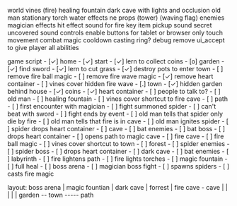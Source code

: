 world
    vines (fire)
    healing fountain
    dark cave with lights and occlusion
    old man
    stationary torch
    water effects
    ne props
    (tower)
    (waving flag)
enemies
    magician
effects
    hit effect sound for fire
    key item pickup sound
    secret uncovered sound
controls
    enable buttons for tablet or browser only
    touch movement
combat
    magic cooldown
    casting ring?
debug
    remove ui_accept to give player all abilities

game script
    - [✓] home
        - [✓] start
        - [✓] lern to collect coins
    - [o] garden
        - [✓] find sword
        - [✓] lern to cut grass
        - [✓] destroy pots to enter town
        - [ ] remove fire ball magic
        - [ ] remove fire wave magic
        - [✓] remove heart container
        - [ ] vines cover hidden fire wave
    - [.] town
        - [✓] hidden garden behind house
            - [✓] coins
            - [✓] heart container
        - [ ] people to talk to?
            - [ ] old man
        - [ ] healing fountain
        - [ ] vines cover shortcut to fire cave
    - [ ] path
        - [ ] first encounter with magician
        - [ ] fight summoned spider
        - [ ] can't beat with sword
        - [ ] fight ends by event
            - [ ] old man tells that spider only die by fire
            - [ ] old man tells that fire is in cave
            - [ ] old man ignites spider
            - [ ] spider drops heart container
    - [ ] cave
        - [ ] bat enemies
        - [ ] bat boss
            - [ ] drops heart container
            - [ ] opens path to magic cave
    - [ ] fire cave
        - [ ] fire ball magic
        - [ ] vines cover shortcut to town
    - [ ] forest
        - [ ] spider enemies
        - [ ] spider boss
            - [ ] drops heart container
    - [ ] dark cave
        - [ ] bat enemies
        - [ ] labyrinth
        - [ ] fire lightens path
        - [ ] fire lights torches
    - [ ] magic fountain
        - [ ] full heal
    - [ ] boss arena
        - [ ] magician boss fight
        - [ ] spawns spiders
        - [ ] casts fire magic

layout:
         boss arena
           |
         magic fountian
           |
         dark cave
           |
         forrest
           |
         fire cave - cave
           |          |
         <vines>      |
           |          |
garden -- town ----- path
